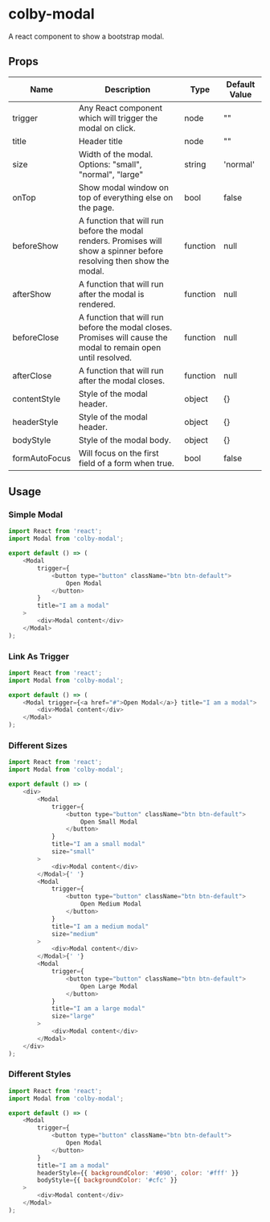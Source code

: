 # colby-modal

A react component to show a bootstrap modal.

## Props

| Name          | Description                                                                                                           | Type     | Default Value |
| ------------- | --------------------------------------------------------------------------------------------------------------------- | -------- | ------------- |
| trigger       | Any React component which will trigger the modal on click.                                                            | node     | ""            |
| title         | Header title                                                                                                          | node     | ""            |
| size          | Width of the modal. Options: "small", "normal", "large"                                                               | string   | 'normal'      |
| onTop         | Show modal window on top of everything else on the page.                                                              | bool     | false         |
| beforeShow    | A function that will run before the modal renders. Promises will show a spinner before resolving then show the modal. | function | null          |
| afterShow     | A function that will run after the modal is rendered.                                                                 | function | null          |
| beforeClose   | A function that will run before the modal closes. Promises will cause the modal to remain open until resolved.        | function | null          |
| afterClose    | A function that will run after the modal closes.                                                                      | function | null          |
| contentStyle  | Style of the modal header.                                                                                            | object   | {}            |
| headerStyle   | Style of the modal header.                                                                                            | object   | {}            |
| bodyStyle     | Style of the modal body.                                                                                              | object   | {}            |
| formAutoFocus | Will focus on the first field of a form when true.                                                                    | bool     | false         |

## Usage

### Simple Modal

```javascript
import React from 'react';
import Modal from 'colby-modal';

export default () => (
    <Modal
        trigger={
            <button type="button" className="btn btn-default">
                Open Modal
            </button>
        }
        title="I am a modal"
    >
        <div>Modal content</div>
    </Modal>
);
```

### Link As Trigger

```javascript
import React from 'react';
import Modal from 'colby-modal';

export default () => (
    <Modal trigger={<a href="#">Open Modal</a>} title="I am a modal">
        <div>Modal content</div>
    </Modal>
);
```

### Different Sizes

```javascript
import React from 'react';
import Modal from 'colby-modal';

export default () => (
    <div>
        <Modal
            trigger={
                <button type="button" className="btn btn-default">
                    Open Small Modal
                </button>
            }
            title="I am a small modal"
            size="small"
        >
            <div>Modal content</div>
        </Modal>{' '}
        <Modal
            trigger={
                <button type="button" className="btn btn-default">
                    Open Medium Modal
                </button>
            }
            title="I am a medium modal"
            size="medium"
        >
            <div>Modal content</div>
        </Modal>{' '}
        <Modal
            trigger={
                <button type="button" className="btn btn-default">
                    Open Large Modal
                </button>
            }
            title="I am a large modal"
            size="large"
        >
            <div>Modal content</div>
        </Modal>
    </div>
);
```

### Different Styles

```javascript
import React from 'react';
import Modal from 'colby-modal';

export default () => (
    <Modal
        trigger={
            <button type="button" className="btn btn-default">
                Open Modal
            </button>
        }
        title="I am a modal"
        headerStyle={{ backgroundColor: '#090', color: '#fff' }}
        bodyStyle={{ backgroundColor: '#cfc' }}
    >
        <div>Modal content</div>
    </Modal>
);
```
